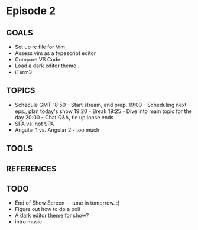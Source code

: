 # Episode 2

## GOALS
* Set up rc file for Vim
* Assess vim as a typescript editor
* Compare VS Code
* Load a dark editor theme 
* iTerm3 


## TOPICS
* Schedule GMT
  18:50 - Start stream, and prep.
  19:00 - Scheduling next eps., plan today's show
  19:20 - Break
  19:25 - Dive into main topic for the day
  20:00 - Chat Q&A, tie up loose ends
* SPA vs. not SPA
* Angular 1 vs. Angular 2 - too much

## TOOLS



## REFERENCES


## TODO
* End of Show Screen -- tune in tomorrow. :)
* Figure out how to do a poll
* A dark editor theme for show?
* intro music
